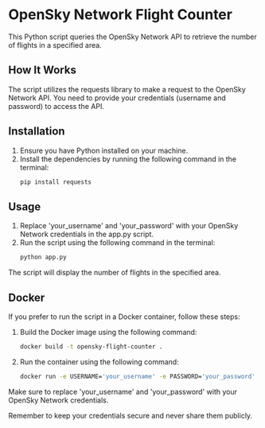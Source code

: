 # OpenSky Network Flight Counter
This Python script queries the OpenSky Network API to retrieve the number of flights in a specified area.

## How It Works
The script utilizes the requests library to make a request to the OpenSky Network API. You need to provide your credentials (username and password) to access the API.

## Installation
1. Ensure you have Python installed on your machine.
2. Install the dependencies by running the following command in the terminal:
    ```bash
    pip install requests
    ```

## Usage
1. Replace 'your_username' and 'your_password' with your OpenSky Network credentials in the app.py script.
2. Run the script using the following command in the terminal:
    ```bash
    python app.py
    ```
The script will display the number of flights in the specified area.

## Docker
If you prefer to run the script in a Docker container, follow these steps:
1. Build the Docker image using the following command:
    ```bash
    docker build -t opensky-flight-counter .
    ```
2. Run the container using the following command:

    ```bash
    docker run -e USERNAME='your_username' -e PASSWORD='your_password' opensky-flight-counter
    ```
Make sure to replace 'your_username' and 'your_password' with your OpenSky Network credentials.

Remember to keep your credentials secure and never share them publicly.
